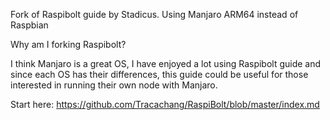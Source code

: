 Fork of Raspibolt guide by Stadicus. Using Manjaro ARM64 instead of Raspbian

Why am I forking Raspibolt?

I think Manjaro is a great OS, I have enjoyed a lot using Raspibolt guide and since each OS has their differences, this guide could be useful for those interested in running their own node with Manjaro.

Start here: https://github.com/Tracachang/RaspiBolt/blob/master/index.md

